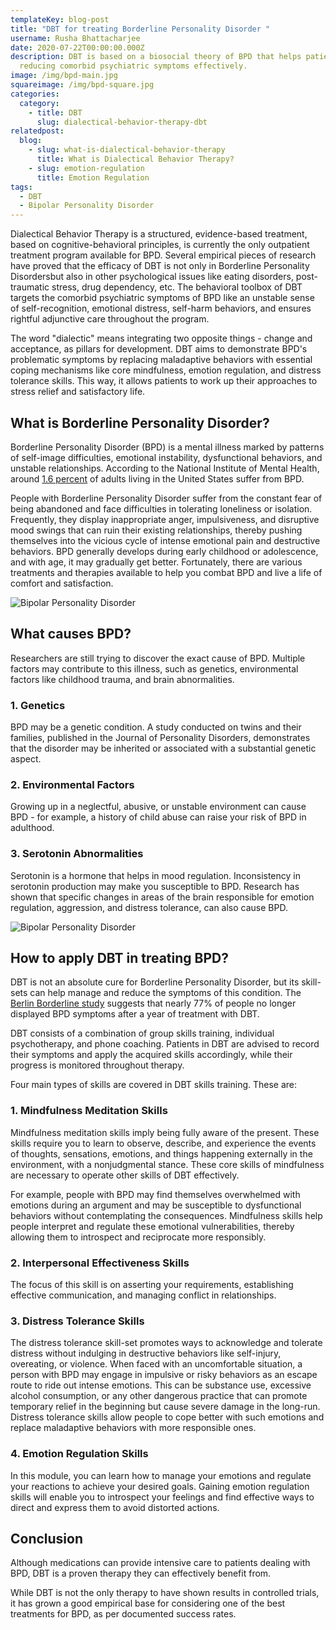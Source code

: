 ```yaml
---
templateKey: blog-post
title: "DBT for treating Borderline Personality Disorder "
username: Rusha Bhattacharjee
date: 2020-07-22T00:00:00.000Z
description: DBT is based on a biosocial theory of BPD that helps patients in
  reducing comorbid psychiatric symptoms effectively.
image: /img/bpd-main.jpg
squareimage: /img/bpd-square.jpg
categories:
  category:
    - title: DBT
      slug: dialectical-behavior-therapy-dbt
relatedpost:
  blog:
    - slug: what-is-dialectical-behavior-therapy
      title: What is Dialectical Behavior Therapy?
    - slug: emotion-regulation
      title: Emotion Regulation
tags:
  - DBT
  - Bipolar Personality Disorder
---
```

<!--StartFragment-->

Dialectical Behavior Therapy is a structured, evidence-based treatment, based on cognitive-behavioral principles, is currently the only outpatient treatment program available for BPD. Several empirical pieces of research have proved that the efficacy of DBT is not only in Borderline Personality Disordersbut also in other psychological issues like eating disorders, post-traumatic stress, drug dependency, etc. The behavioral toolbox of DBT targets the comorbid psychiatric symptoms of BPD like an unstable sense of self-recognition, emotional distress, self-harm behaviors, and ensures rightful adjunctive care throughout the program.

The word "dialectic" means integrating two opposite things - change and acceptance, as pillars for development. DBT aims to demonstrate BPD's problematic symptoms by replacing maladaptive behaviors with essential coping mechanisms like core mindfulness, emotion regulation, and distress tolerance skills. This way, it allows patients to work up their approaches to stress relief and satisfactory life.

<!--StartFragment-->

## What is Borderline Personality Disorder?

Borderline Personality Disorder (BPD) is a mental illness marked by patterns of self-image difficulties, emotional instability, dysfunctional behaviors, and unstable relationships. According to the National Institute of Mental Health, around [1.6 percent](http://www.nimh.nih.gov/health/topics/borderline-personality-disorder/index.shtml) of adults living in the United States suffer from BPD.

People with Borderline Personality Disorder suffer from the constant fear of being abandoned and face difficulties in tolerating loneliness or isolation. Frequently, they display inappropriate anger, impulsiveness, and disruptive mood swings that can ruin their existing relationships, thereby pushing themselves into the vicious cycle of intense emotional pain and destructive behaviors. BPD generally develops during early childhood or adolescence, and with age, it may gradually get better. Fortunately, there are various treatments and therapies available to help you combat BPD and live a life of comfort and satisfaction.

![Bipolar Personality Disorder](/img/bpd-3.jpg "DBT for Bipolar Personality Disorder")

<!--EndFragment-->

<!--StartFragment-->

## What causes BPD?

Researchers are still trying to discover the exact cause of BPD. Multiple factors may contribute to this illness, such as genetics, environmental factors like childhood trauma, and brain abnormalities.

### 1. Genetics

BPD may be a genetic condition. A study conducted on twins and their families, published in the Journal of Personality Disorders, demonstrates that the disorder may be inherited or associated with a substantial genetic aspect.

### 2. Environmental Factors

Growing up in a neglectful, abusive, or unstable environment can cause BPD - for example, a history of child abuse can raise your risk of BPD in adulthood.

### 3. Serotonin Abnormalities

Serotonin is a hormone that helps in mood regulation. Inconsistency in serotonin production may make you susceptible to BPD. Research has shown that specific changes in areas of the brain responsible for emotion regulation, aggression, and distress tolerance, can also cause BPD.

![Bipolar Personality Disorder](/img/bpd-2.jpg "Bipolar Personality Disorder")

<!--EndFragment--><!--StartFragment-->

## How to apply DBT in treating BPD?

DBT is not an absolute cure for Borderline Personality Disorder, but its skill-sets can help manage and reduce the symptoms of this condition. The [Berlin Borderline study](https://doi.org/10.1186/2051-6673-1-20) suggests that nearly 77% of people no longer displayed BPD symptoms after a year of treatment with DBT.

DBT consists of a combination of group skills training, individual psychotherapy, and phone coaching. Patients in DBT are advised to record their symptoms and apply the acquired skills accordingly, while their progress is monitored throughout therapy.

Four main types of skills are covered in DBT skills training. These are:

### 1. Mindfulness Meditation Skills

Mindfulness meditation skills imply being fully aware of the present. These skills require you to learn to observe, describe, and experience the events of thoughts, sensations, emotions, and things happening externally in the environment, with a nonjudgmental stance. These core skills of mindfulness are necessary to operate other skills of DBT effectively.

For example, people with BPD may find themselves overwhelmed with emotions during an argument and may be susceptible to dysfunctional behaviors without contemplating the consequences. Mindfulness skills help people interpret and regulate these emotional vulnerabilities, thereby allowing them to introspect and reciprocate more responsibly.

### 2. Interpersonal Effectiveness Skills

The focus of this skill is on asserting your requirements, establishing effective communication, and managing conflict in relationships.

### 3. Distress Tolerance Skills

The distress tolerance skill-set promotes ways to acknowledge and tolerate distress without indulging in destructive behaviors like self-injury, overeating, or violence. When faced with an uncomfortable situation, a person with BPD may engage in impulsive or risky behaviors as an escape route to ride out intense emotions. This can be substance use, excessive alcohol consumption, or any other dangerous practice that can promote temporary relief in the beginning but cause severe damage in the long-run. Distress tolerance skills allow people to cope better with such emotions and replace maladaptive behaviors with more responsible ones.

### 4. Emotion Regulation Skills

In this module, you can learn how to manage your emotions and regulate your reactions to achieve your desired goals. Gaining emotion regulation skills will enable you to introspect your feelings and find effective ways to direct and express them to avoid distorted actions.

<!--StartFragment-->

## Conclusion

Although medications can provide intensive care to patients dealing with BPD, DBT is a proven therapy they can effectively benefit from.

While DBT is not the only therapy to have shown results in controlled trials, it has grown a good empirical base for considering one of the best treatments for BPD, as per documented success rates.



<!--EndFragment-->



<!--EndFragment-->

<!--EndFragment-->